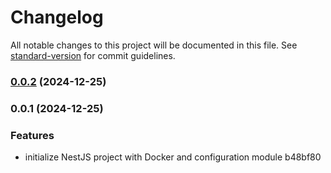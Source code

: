 # Changelog

All notable changes to this project will be documented in this file. See [standard-version](https://github.com/conventional-changelog/standard-version) for commit guidelines.

### [0.0.2](///compare/v0.0.1...v0.0.2) (2024-12-25)

### 0.0.1 (2024-12-25)


### Features

* initialize NestJS project with Docker and configuration module b48bf80
